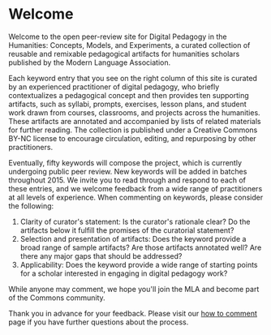 # Welcome

Welcome to the open peer-review site for Digital Pedagogy in the Humanities: Concepts, Models, and Experiments, a curated collection of reusable and remixable pedagogical artifacts for humanities scholars published by the Modern Language Association.

Each keyword entry that you see on the right column of this site is curated by an experienced practitioner of digital pedagogy, who briefly contextualizes a pedagogical concept and then provides ten supporting artifacts, such as syllabi, prompts, exercises, lesson plans, and student work drawn from courses, classrooms, and projects across the humanities. These artifacts are annotated and accompanied by lists of related materials for further reading. The collection is published under a Creative Commons BY-NC license to encourage circulation, editing, and repurposing by other practitioners.

Eventually, fifty keywords will compose the project, which is currently undergoing public peer review. New keywords will be added in batches throughout 2015. We invite you to read through and respond to each of these entries, and we welcome feedback from a wide range of practitioners at all levels of experience. When commenting on keywords, please consider the following:

1. Clarity of curator's statement: Is the curator's rationale clear? Do the artifacts below it fulfill the promises of the curatorial statement?
2. Selection and presentation of artifacts: Does the keyword provide a broad range of sample artifacts? Are those artifacts annotated well? Are there any major gaps that should be addressed?
3. Applicability: Does the keyword provide a wide range of starting points for a scholar interested in engaging in digital pedagogy work?

While anyone may comment, we hope you'll join the MLA and become part of the Commons community.

Thank you in advance for your feedback. Please visit our [how to comment](howToComment.md) page if you have further questions about the process.
